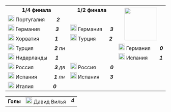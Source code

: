 <!--2021-09-14 16:20:01-->
<table class=p>
<tr>
  <th class=mb>1/4 финала</th>
  <th>1/2 финала</th>
  <td rowspan=4 align=center valign=center><img src="/posts/ЧМ и ЧЕ по футболу/UEFA_Euro_2008.svg" width="102px"></td>
</tr>
<tr>
  <td class="col mt"><img width="20px" src="/posts/ЧМ и ЧЕ по футболу/pt.svg"> Португалия <b> &ensp; &emsp; <i>2</i></b></td>
  <td>&nbsp;</td>
</tr>
<tr>
  <td class="col bt br mb"><img width="20px" src="/posts/ЧМ и ЧЕ по футболу/de.svg"> Германия <b> &ensp; &ensp; &emsp; <i>3</i></b></td>
  <td valign=bottom class="col bb"><img width="20px" src="/posts/ЧМ и ЧЕ по футболу/de.svg"> Германия <b> &emsp; <i>3</i></b></td>
</tr>
<tr>
  <td class="col bb br mt"><img width="20px" src="/posts/ЧМ и ЧЕ по футболу/hr.svg"> Хорватия <b> &ensp; &ensp; &emsp; <i>1</i></b></td>
  <td valign=top class="col br"><img width="20px" src="/posts/ЧМ и ЧЕ по футболу/tr.svg"> Турция <b> &nbsp; &nbsp; &emsp; <i>2</i></b></td>
</tr>
<tr>
  <td class="col mb"><img width="20px" src="/posts/ЧМ и ЧЕ по футболу/tr.svg"> Турция <b> &nbsp; &ensp; &emsp; &emsp; <i>2</i></b><i> пн</i></td>
  <td class=br>&nbsp;</td>
  <td valign=bottom class=col><img width="20px" src="/posts/ЧМ и ЧЕ по футболу/de.svg"> Германия <b> &ensp; &ensp; <i>0</i></b></td>
</tr>
<tr>
  <td class="col mt"><img width="20px" src="/posts/ЧМ и ЧЕ по футболу/nl.svg"> Нидерланды <b> &nbsp; &ensp; <i>1</i></b></td>
  <td class=br>&nbsp;</td>
  <td valign=top class="col bt"><img width="20px" src="/posts/ЧМ и ЧЕ по футболу/es.svg"> Испания <b> &ensp; &emsp; <i>1</i></b></td>
</tr>
<tr>
  <td class="col bt br mb"><img width="20px" src="/posts/ЧМ и ЧЕ по футболу/ru.svg"> Россия <b> &nbsp; &ensp; &emsp; &emsp; <i>3</i></b><i> дв</i></td>
  <td valign=bottom class="col bb br"><img width="20px" src="/posts/ЧМ и ЧЕ по футболу/ru.svg"> Россия <b> &emsp; &emsp; <i>0</i></b></td>
  <td>&nbsp;</td>
</tr>
<tr>
  <td class="col bb br mt"><img width="20px" src="/posts/ЧМ и ЧЕ по футболу/es.svg"> Испания <b> &nbsp; &emsp; &emsp; <i>1</i></b><i> пн</i></td>
  <td valign=top class=col><img width="20px" src="/posts/ЧМ и ЧЕ по футболу/es.svg"> Испания <b> &nbsp; &emsp; <i>3</i></b></td>
  <td>&nbsp;</td>
</tr>
<tr>
  <td class="col mb"><img width="20px" src="/posts/ЧМ и ЧЕ по футболу/it.svg"> Италия <b> &ensp; &ensp; &ensp; &emsp; <i>0</i></b></td>
  <td>&nbsp;</td>
  <td>&nbsp;</td>
</tr>
</table>
<p>
<table class=p>
<tr>
  <th class=col> Голы </th>
  <td class=col><img width="20px" src="/posts/ЧМ и ЧЕ по футболу/es.svg"> Давид Вилья </td>
  <td valign=top><b><i>4</i></b></td>
</tr>
</table>
